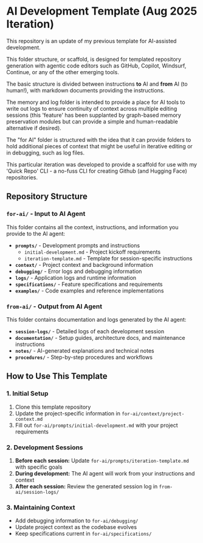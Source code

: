 # AI Development Template (Aug 2025 Iteration)

 This repository is an update of my previous template for AI-assisted development. 
 
 This folder structure, or scaffold, is designed for templated repository generation with agentic code editors such as GitHub, Copilot, Windsurf, Continue, or any of the other emerging tools. 
 
 The basic structure is divided between instructions **to** AI and **from** AI (to human!), with markdown documents providing the instructions. 
 
 The memory and log folder is intended to provide a place for AI tools to write out logs to ensure continuity of context across multiple editing sessions (this 'feature' has been supplanted by graph-based memory preservation modules but can provide a simple and human-readable alternative if desired). 
 
The "for AI" folder is structured with the idea that it can provide folders to hold additional pieces of context that might be useful in iterative editing or in debugging, such as log files.

This particular iteration was developed to provide a scaffold for use with my 'Quick Repo' CLI - a no-fuss CLI for creating Github (and Hugging Face) repositories.

## Repository Structure

### `for-ai/` - Input to AI Agent
This folder contains all the context, instructions, and information you provide to the AI agent:

- **`prompts/`** - Development prompts and instructions
  - `initial-development.md` - Project kickoff requirements
  - `iteration-template.md` - Template for session-specific instructions
- **`context/`** - Project context and background information
- **`debugging/`** - Error logs and debugging information
- **`logs/`** - Application logs and runtime information
- **`specifications/`** - Feature specifications and requirements
- **`examples/`** - Code examples and reference implementations

### `from-ai/` - Output from AI Agent
This folder contains documentation and logs generated by the AI agent:

- **`session-logs/`** - Detailed logs of each development session
- **`documentation/`** - Setup guides, architecture docs, and maintenance instructions
- **`notes/`** - AI-generated explanations and technical notes
- **`procedures/`** - Step-by-step procedures and workflows

## How to Use This Template

### 1. Initial Setup
1. Clone this template repository
2. Update the project-specific information in `for-ai/context/project-context.md`
3. Fill out `for-ai/prompts/initial-development.md` with your project requirements

### 2. Development Sessions
1. **Before each session:** Update `for-ai/prompts/iteration-template.md` with specific goals
2. **During development:** The AI agent will work from your instructions and context
3. **After each session:** Review the generated session log in `from-ai/session-logs/`

### 3. Maintaining Context
- Add debugging information to `for-ai/debugging/`
- Update project context as the codebase evolves
- Keep specifications current in `for-ai/specifications/`
 